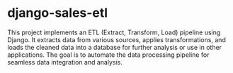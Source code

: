 # django-sales-etl
This project implements an ETL (Extract, Transform, Load) pipeline using Django. It extracts data from various sources, applies transformations, and loads the cleaned data into a database for further analysis or use in other applications. The goal is to automate the data processing pipeline for seamless data integration and analysis.

